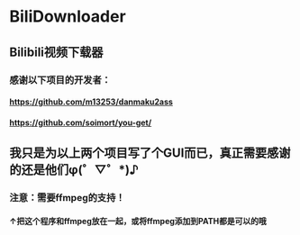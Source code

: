 # BiliDownloader

## Bilibili视频下载器

### 感谢以下项目的开发者：

#### https://github.com/m13253/danmaku2ass

#### https://github.com/soimort/you-get/

## 我只是为以上两个项目写了个GUI而已，真正需要感谢的还是他们φ(゜▽゜*)♪

### 注意：需要ffmpeg的支持！

#### ↑把这个程序和ffmpeg放在一起，或将ffmpeg添加到PATH都是可以的哦
